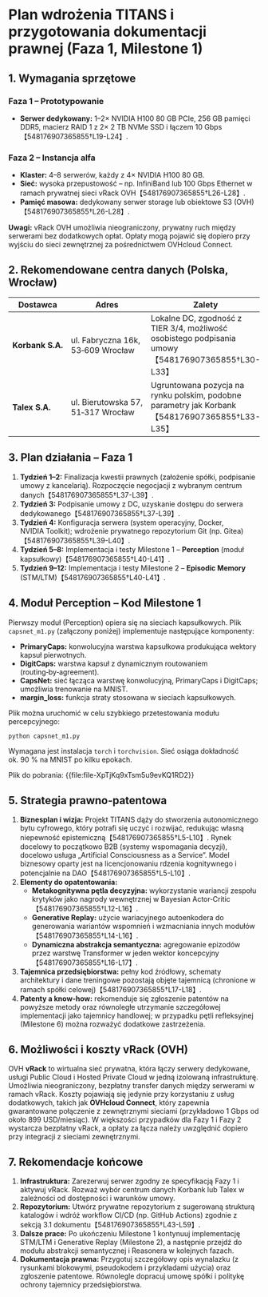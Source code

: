 # Plan wdrożenia TITANS i przygotowania dokumentacji prawnej (Faza 1, Milestone 1)

## 1. Wymagania sprzętowe

### Faza 1 – Prototypowanie
- **Serwer dedykowany:** 1–2× NVIDIA H100 80 GB PCIe, 256 GB pamięci DDR5, macierz RAID 1 z 2× 2 TB NVMe SSD i łączem 10 Gbps【548176907365855†L19-L24】.

### Faza 2 – Instancja alfa
- **Klaster:** 4–8 serwerów, każdy z 4× NVIDIA H100 80 GB.
- **Sieć:** wysoka przepustowość – np. InfiniBand lub 100 Gbps Ethernet w ramach prywatnej sieci vRack OVH【548176907365855†L26-L28】.
- **Pamięć masowa:** dedykowany serwer storage lub obiektowe S3 (OVH)【548176907365855†L26-L28】.

**Uwagi:** vRack OVH umożliwia nieograniczony, prywatny ruch między serwerami bez dodatkowych opłat. Opłaty mogą pojawić się dopiero przy wyjściu do sieci zewnętrznej za pośrednictwem OVHcloud Connect.

## 2. Rekomendowane centra danych (Polska, Wrocław)

| Dostawca | Adres | Zalety |
|---------|-------|--------|
| **Korbank S.A.** | ul. Fabryczna 16k, 53‑609 Wrocław | Lokalne DC, zgodność z TIER 3/4, możliwość osobistego podpisania umowy【548176907365855†L30-L33】 |
| **Talex S.A.** | ul. Bierutowska 57, 51‑317 Wrocław | Ugruntowana pozycja na rynku polskim, podobne parametry jak Korbank【548176907365855†L33-L35】 |


## 3. Plan działania – Faza 1

1. **Tydzień 1–2:** Finalizacja kwestii prawnych (założenie spółki, podpisanie umowy z kancelarią). Rozpoczęcie negocjacji z wybranym centrum danych【548176907365855†L37-L39】.
2. **Tydzień 3:** Podpisanie umowy z DC, uzyskanie dostępu do serwera dedykowanego【548176907365855†L37-L39】.
3. **Tydzień 4:** Konfiguracja serwera (system operacyjny, Docker, NVIDIA Toolkit); wdrożenie prywatnego repozytorium Git (np. Gitea)【548176907365855†L39-L40】.
4. **Tydzień 5–8:** Implementacja i testy Milestone 1 – **Perception** (moduł kapsułkowy)【548176907365855†L40-L41】.
5. **Tydzień 9–12:** Implementacja i testy Milestone 2 – **Episodic Memory** (STM/LTM)【548176907365855†L40-L41】.

## 4. Moduł Perception – Kod Milestone 1

Pierwszy moduł (Perception) opiera się na sieciach kapsułkowych. Plik `capsnet_m1.py` (załączony poniżej) implementuje następujące komponenty:

- **PrimaryCaps:** konwolucyjna warstwa kapsułkowa produkująca wektory kapsuł pierwotnych.
- **DigitCaps:** warstwa kapsuł z dynamicznym routowaniem (routing‑by‑agreement).
- **CapsNet:** sieć łącząca warstwę konwolucyjną, PrimaryCaps i DigitCaps; umożliwia trenowanie na MNIST.
- **margin_loss:** funkcja straty stosowana w sieciach kapsułkowych.

Plik można uruchomić w celu szybkiego przetestowania modułu percepcyjnego:

```bash
python capsnet_m1.py
```

Wymagana jest instalacja `torch` i `torchvision`. Sieć osiąga dokładność ok. 90 % na MNIST po kilku epokach.

Plik do pobrania: {{file:file-XpTjKq9xTsm5u9evKQ1RD2}}

## 5. Strategia prawno‑patentowa

1. **Biznesplan i wizja:** Projekt TITANS dąży do stworzenia autonomicznego bytu cyfrowego, który potrafi się uczyć i rozwijać, redukując własną niepewność epistemiczną【548176907365855†L5-L10】. Rynek docelowy to początkowo B2B (systemy wspomagania decyzji), docelowo usługa „Artificial Consciousness as a Service”. Model biznesowy oparty jest na licencjonowaniu rdzenia kognitywnego i potencjalnie na DAO【548176907365855†L5-L10】.
2. **Elementy do opatentowania:**
   - **Metakognitywna pętla decyzyjna:** wykorzystanie wariancji zespołu krytyków jako nagrody wewnętrznej w Bayesian Actor‑Critic【548176907365855†L12-L16】.
   - **Generative Replay:** użycie wariacyjnego autoenkodera do generowania wariantów wspomnień i wzmacniania innych modułów【548176907365855†L14-L16】.
   - **Dynamiczna abstrakcja semantyczna:** agregowanie epizodów przez warstwę Transformer w jeden wektor koncepcyjny【548176907365855†L16-L17】.
3. **Tajemnica przedsiębiorstwa:** pełny kod źródłowy, schematy architektury i dane treningowe pozostają objęte tajemnicą (chronione w ramach spółki celowej)【548176907365855†L17-L18】.
4. **Patenty a know‑how:** rekomenduje się zgłoszenie patentów na powyższe metody oraz równoległe utrzymanie szczegółowej implementacji jako tajemnicy handlowej; w przypadku pętli refleksyjnej (Milestone 6) można rozważyć dodatkowe zastrzeżenia.

## 6. Możliwości i koszty vRack (OVH)

OVH **vRack** to wirtualna sieć prywatna, która łączy serwery dedykowane, usługi Public Cloud i Hosted Private Cloud w jedną izolowaną infrastrukturę. Umożliwia nieograniczony, bezpłatny transfer danych między serwerami w ramach vRack. Koszty pojawiają się jedynie przy korzystaniu z usług dodatkowych, takich jak **OVHcloud Connect**, który zapewnia gwarantowane połączenie z zewnętrznymi sieciami (przykładowo 1 Gbps od około 899 USD/miesiąc). W większości przypadków dla Fazy 1 i Fazy 2 wystarcza bezpłatny vRack, a opłaty za łącza należy uwzględnić dopiero przy integracji z sieciami zewnętrznymi.

## 7. Rekomendacje końcowe

1. **Infrastruktura:** Zarezerwuj serwer zgodny ze specyfikacją Fazy 1 i aktywuj vRack. Rozważ wybór centrum danych Korbank lub Talex w zależności od dostępności i warunków umowy.
2. **Repozytorium:** Utwórz prywatne repozytorium z sugerowaną strukturą katalogów i wdróż workflow CI/CD (np. GitHub Actions) zgodnie z sekcją 3.1 dokumentu【548176907365855†L43-L59】.
3. **Dalsze prace:** Po ukończeniu Milestone 1 kontynuuj implementację STM/LTM i Generative Replay (Milestone 2), a następnie przejdź do modułu abstrakcji semantycznej i Reasonera w kolejnych fazach.
4. **Dokumentacja prawna:** Przygotuj szczegółowy opis wynalazku (z rysunkami blokowymi, pseudokodem i przykładami użycia) oraz zgłoszenie patentowe. Równolegle dopracuj umowę spółki i politykę ochrony tajemnicy przedsiębiorstwa.